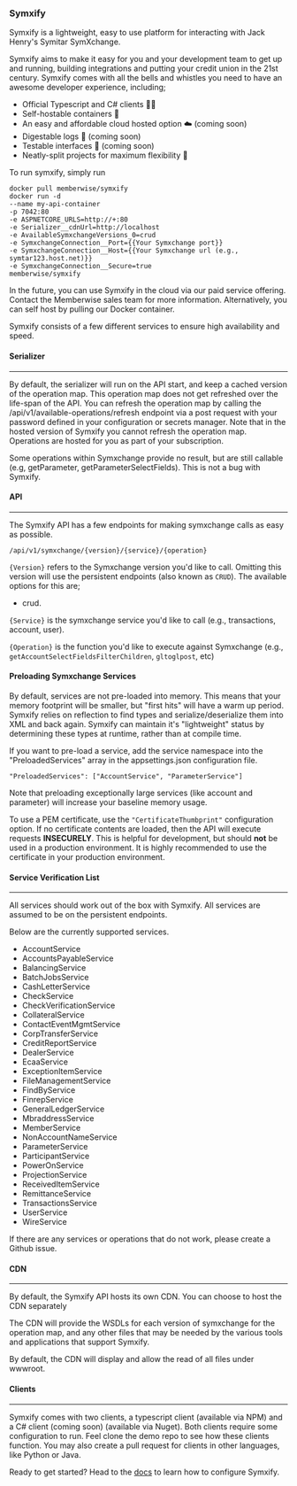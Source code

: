 ### Symxify

Symxify is a lightweight, easy to use platform for interacting with Jack Henry's Symitar SymXchange.

Symxify aims to make it easy for you and your development team to get up and running, building integrations and putting your credit union in the 21st century. Symxify comes with all the bells and whistles you need to have an awesome developer experience, including;

- Official Typescript and C# clients 🧑‍💻
- Self-hostable containers 💾
- An easy and affordable cloud hosted option ☁️ (coming soon)
- Digestable logs 📜 (coming soon)
- Testable interfaces 🧪 (coming soon)
- Neatly-split projects for maximum flexibility 💪

To run symxify, simply run

```
docker pull memberwise/symxify
docker run -d
--name my-api-container
-p 7042:80
-e ASPNETCORE_URLS=http://+:80
-e Serializer__cdnUrl=http://localhost
-e AvailableSymxchangeVersions_0=crud
-e SymxchangeConnection__Port={{Your Symxchange port}}
-e SymxchangeConnection__Host={{Your Symxchange url (e.g., symtar123.host.net)}}
-e SymxchangeConnection__Secure=true
memberwise/symxify

```

<!--
## Rather have us set up your environment? Visit [https://memberwise.com](https://www.memberwise.com/symxify/sign-up) to create an account and get Symxchanging in under 5 minutes. -->

In the future, you can use Symxify in the cloud via our paid service offering. Contact the Memberwise sales team for more information. Alternatively, you can self host by pulling our Docker container.

Symxify consists of a few different services to ensure high availability and speed.

#### Serializer

---

By default, the serializer will run on the API start, and keep a cached version of the operation map. This operation map does not get refreshed over the life-span of the API. You can refresh the operation map by calling the /api/v1/available-operations/refresh endpoint via a post request with your password defined in your configuration or secrets manager. Note that in the hosted version of Symxify you cannot refresh the operation map. Operations are hosted for you as part of your subscription.

Some operations within Symxchange provide no result, but are still callable (e.g, getParameter, getParameterSelectFields). This is not a bug with Symxify.

#### API

---

The Symxify API has a few endpoints for making symxchange calls as easy as possible.

`/api/v1/symxchange/{version}/{service}/{operation}`

`{Version}` refers to the Symxchange version you'd like to call. Omitting this version will use the persistent endpoints (also known as `CRUD`). The available options for this are;

- crud.

`{Service}` is the symxchange service you'd like to call (e.g., transactions, account, user).

`{Operation}` is the function you'd like to execute against Symxchange (e.g., `getAccountSelectFieldsFilterChildren`, `gltoglpost`, etc)

#### Preloading Symxchange Services

By default, services are not pre-loaded into memory. This means that your memory footprint will be smaller, but "first hits" will have a warm up period. Symxify relies on reflection to find types and serialize/deserialize them into XML and back again. Symxify can maintain it's "lightweight" status by determining these types at runtime, rather than at compile time.

If you want to pre-load a service, add the service namespace into the "PreloadedServices" array in the appsettings.json configuration file.

`"PreloadedServices": ["AccountService", "ParameterService"]`

Note that preloading exceptionally large services (like account and parameter) will increase your baseline memory usage.

To use a PEM certificate, use the `"CertificateThumbprint"` configuration option. If no certificate contents are loaded, then the API will execute requests **INSECURELY**. This is helpful for development, but should **not** be used in a production environment. It is highly recommended to use the certificate in your production environment.

#### Service Verification List

---

All services should work out of the box with Symxify. All services are assumed to be on the persistent endpoints.

Below are the currently supported services.

- AccountService
- AccountsPayableService
- BalancingService
- BatchJobsService
- CashLetterService
- CheckService
- CheckVerificationService
- CollateralService
- ContactEventMgmtService
- CorpTransferService
- CreditReportService
- DealerService
- EcaaService
- ExceptionItemService
- FileManagementService
- FindByService
- FinrepService
- GeneralLedgerService
- MbraddressService
- MemberService
- NonAccountNameService
- ParameterService
- ParticipantService
- PowerOnService
- ProjectionService
- ReceivedItemService
- RemittanceService
- TransactionsService
- UserService
- WireService

If there are any services or operations that do not work, please create a Github issue.

#### CDN

---

By default, the Symxify API hosts its own CDN. You can choose to host the CDN separately

The CDN will provide the WSDLs for each version of symxchange for the operation map, and any other files that may be needed by the various tools and applications that support Symxify.

By default, the CDN will display and allow the read of all files under wwwroot.

#### Clients

---

Symxify comes with two clients, a typescript client (available via NPM) and a C# client (coming soon) (available via Nuget). Both clients require some configuration to run. Feel clone the demo repo to see how these clients function. You may also create a pull request for clients in other languages, like Python or Java.

Ready to get started? Head to the [docs](/docs/readme.md) to learn how to configure Symxify.
